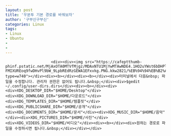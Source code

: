 ```yaml
---
layout: post
title: '우분투 기본 경로를 바꿔보자'
author: '구부신구부신'
categories: Linux
tags:
- Linux
- Ubuntu
-
- 
---
```



<script> location.href='https://cafe.naver.com/develoid/868682' ; </script>


















						<div><div><img src="https://cafeptthumb-phinf.pstatic.net/MjAxOTA0MTVfMjgz/MDAxNTU1MjYwMTAwNDE4.1HO2uYWst6bDHPlbGFn4RBVh7LKTLfWg0cLsDCEo0Ksg.0F-FMIXUREoq9fwDHvPl9bW_9LpbREdRzGEWA1EFxvkg.PNG.kkw2821/%EB%94%94%EB%B2%A8%EB%A1%9C%EC%9D%B4%EB%93%9C_%EA%B8%80%EC%96%91%EC%8B%9D_%EB%94%94%ED%8F%B4%ED%8A%B8.png?type=w740"></div><div><b></div><div><b></div><div>터미널에서 다음&nbsp; 파일을 수정합니다. 관리자 권한은 없어도 됩니다.&nbsp;</div><div>$gedit ~/.config/user-dirs.dirs</div><div><b></div><div><div>XDG_DESKTOP_DIR="$HOME/Desktop"</div><div>XDG_DOWNLOAD_DIR="$HOME/다운로드"</div><div>XDG_TEMPLATES_DIR="$HOME/템플릿"</div><div>XDG_PUBLICSHARE_DIR="$HOME/공개"</div><div>XDG_DOCUMENTS_DIR="$HOME/문서"</div><div>XDG_MUSIC_DIR="$HOME/음악"</div><div>XDG_PICTURES_DIR="$HOME/사진"</div><div>XDG_VIDEOS_DIR="$HOME/비디오"</div><div><b></div><div>원하는 경로로 파일을 수정하시면 됩니다.&nbsp;</div></div></div>
